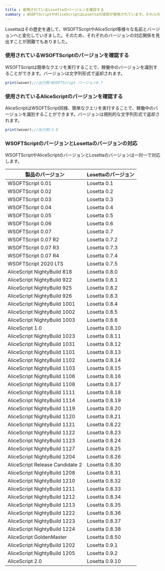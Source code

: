 ```yaml
---
title : 使用されているLosettaのバージョンを確認する
summary : WSOFTScriptやAliceScriptはLosettaの技術が使用されています。それらのアプリを開発する場合、どのバージョンのWSOFTScriptやAliceScriptがどのバージョンのLosettaの技術を採用しているかを確認しなければならない場合があります。この記事では、それぞれのバージョンとLosettaのバージョンとの対応について説明します。
---
```


Losettaはその歴史を通して、WSOFTScriptやAliceScript等様々な名前とバージョンへと変化していきました。そのため、それぞれのバージョンの対応関係を見出すことが困難でもありました。

### 使用されているWSOFTScriptのバージョンを確認する
WSOFTScriptは簡単なクエリを実行することで、稼働中のバージョンを識別することができます。バージョンは文字列形式で返却されます。

```js title="WSOFTScript"
print(wsver);//出力例:WSOFTScript バージョン0.7
```

### 使用されているAliceScriptのバージョンを確認する
AliceScriptはWSOFTScript同様、簡単なクエリを実行することで、稼働中のバージョンを識別することができます。バージョンは規則的な文字列形式で返却されます。

```js title="AliceScript"
print(wsver);//出力例:2.0
```

### WSOFTScriptのバージョンとLosettaのバージョンの対応
WSOFTScriptやAliceScriptのバージョンとLosettaのバージョンは一対一で対応します。

|製品のバージョン|Losettaのバージョン
|---|---|
|WSOFTScript 0.01|Losetta 0.1|
|WSOFTScript 0.02|Losetta 0.2|
|WSOFTScript 0.03|Losetta 0.3|
|WSOFTScript 0.04|Losetta 0.4|
|WSOFTScript 0.05|Losetta 0.5|
|WSOFTScript 0.06|Losetta 0.6|
|WSOFTScript 0.07|Losetta 0.7|
|WSOFTScript 0.07 R2|Losetta 0.7.2|
|WSOFTScript 0.07 R3|Losetta 0.7.3|
|WSOFTScript 0.07 R4|Losetta 0.7.4|
|WSOFTScript 2020 LTS|Losetta 0.7.5|
|AliceScript NightyBuild 818|Losetta 0.8.0|
|AliceScript NightyBuild 922|Losetta 0.8.1|
|AliceScript NightyBuild 925|Losetta 0.8.2|
|AliceScript NightyBuild 926|Losetta 0.8.3|
|AliceScript NightyBuild 1001|Losetta 0.8.4|
|AliceScript NightyBuild 1002|Losetta 0.8.5|
|AliceScript NightyBuild 1003|Losetta 0.8.6|
|AliceScript 1.0|Losetta 0.8.10|
|AliceScript NightyBuild 1023|Losetta 0.8.11|
|AliceScript NightyBuild 1031|Losetta 0.8.12|
|AliceScript NightyBuild 1101|Losetta 0.8.13|
|AliceScript NightyBuild 1102|Losetta 0.8.14|
|AliceScript NightyBuild 1103|Losetta 0.8.15|
|AliceScript NightyBuild 1106|Losetta 0.8.16|
|AliceScript NightyBuild 1108|Losetta 0.8.17|
|AliceScript NightyBuild 1111|Losetta 0.8.18|
|AliceScript NightyBuild 1114|Losetta 0.8.19|
|AliceScript NightyBuild 1119|Losetta 0.8.20|
|AliceScript NightyBuild 1120|Losetta 0.8.21|
|AliceScript NightyBuild 1121|Losetta 0.8.22|
|AliceScript NightyBuild 1122|Losetta 0.8.23|
|AliceScript NightyBuild 1123|Losetta 0.8.24|
|AliceScript NightyBuild 1127|Losetta 0.8.25|
|AliceScript NightyBuild 1204|Losetta 0.8.26|
|AliceScript Release Candidate 2|Losetta 0.8.30|
|AliceScript NightyBuild 1208|Losetta 0.8.31|
|AliceScript NightyBuild 1210|Losetta 0.8.32|
|AliceScript NightyBuild 1211|Losetta 0.8.33|
|AliceScript NightyBuild 1212|Losetta 0.8.34|
|AliceScript NightyBuild 1213|Losetta 0.8.35|
|AliceScript NightyBuild 1222|Losetta 0.8.36|
|AliceScript NightyBuild 1223|Losetta 0.8.37|
|AliceScript NightyBuild 1224|Losetta 0.8.38|
|AliceScript GoldenMaster|Losetta 0.8.50|
|AliceScript NightyBuild 1202|Losetta 0.9.1|
|AliceScript NightyBuild 1205|Losetta 0.9.2|
|AliceScript 2.0|Losetta 0.9.10|